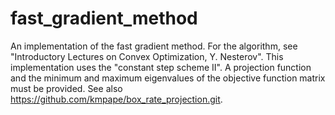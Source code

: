 # fast_gradient_method
An implementation of the fast gradient method. For the algorithm, see "Introductory Lectures on Convex Optimization, Y. Nesterov". This implementation uses the "constant step scheme II". A projection function and the minimum and maximum eigenvalues of the objective function matrix must be provided. See also https://github.com/kmpape/box_rate_projection.git.
